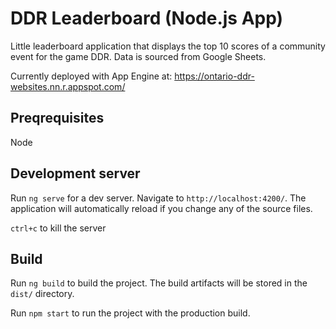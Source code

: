# DDR Leaderboard (Node.js App)

Little leaderboard application that displays the top 10 scores of a community event for the game DDR. Data is sourced from Google Sheets.

Currently deployed with App Engine at: https://ontario-ddr-websites.nn.r.appspot.com/

## Preqrequisites
Node

## Development server

Run `ng serve` for a dev server. Navigate to `http://localhost:4200/`. The application will automatically reload if you change any of the source files.

`ctrl+c` to kill the server

## Build

Run `ng build` to build the project. The build artifacts will be stored in the `dist/` directory.

Run `npm start` to run the project with the production build.
